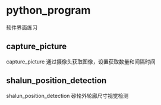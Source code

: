 # python_program
软件界面练习
## capture_picture
capture_picture 通过摄像头获取图像，设置获取数量和间隔时间
## shalun_position_detection
shalun_position_detection 砂轮外轮廓尺寸视觉检测
